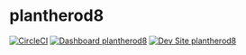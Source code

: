 # plantherod8

[![CircleCI](https://circleci.com/gh/jdelon02/plantherod8.svg?style=shield)](https://circleci.com/gh/jdelon02/plantherod8)
[![Dashboard plantherod8](https://img.shields.io/badge/dashboard-plantherod8-yellow.svg)](https://dashboard.pantheon.io/sites/045362d6-4f8f-40f4-a1db-eda2292798c4#dev/code)
[![Dev Site plantherod8](https://img.shields.io/badge/site-plantherod8-blue.svg)](http://dev-plantherod8.pantheonsite.io/)